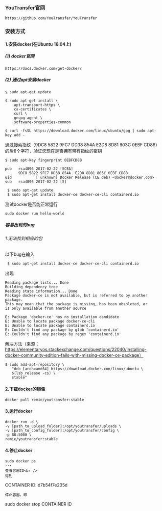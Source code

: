 ### YouTransfer官网
```
https://github.com/YouTransfer/YouTransfer
```
### 安装方式
#### 1.安装docker(在Ubuntu 16.04上)
##### (1) docker官网
```
https://docs.docker.com/get-docker/
```
##### (2) 通过apt安装docker
```
$ sudo apt-get update

$ sudo apt-get install \
    apt-transport-https \
    ca-certificates \
    curl \
    gnupg-agent \
    software-properties-common
```

```
$ curl -fsSL https://download.docker.com/linux/ubuntu/gpg | sudo apt-key add -
```
通过搜索指纹（9DC8 5822 9FC7 DD38 854A  E2D8 8D81 803C 0EBF CD88）的后8个字符，验证您现在是否拥有带有指纹的密钥 
```
$ sudo apt-key fingerprint 0EBFCD88

pub   rsa4096 2017-02-22 [SCEA]
      9DC8 5822 9FC7 DD38 854A  E2D8 8D81 803C 0EBF CD88
uid           [ unknown] Docker Release (CE deb) <docker@docker.com>
sub   rsa4096 2017-02-22 [S]
```
```
 $ sudo apt-get update
 $ sudo apt-get install docker-ce docker-ce-cli containerd.io
```
测试docker是否能正常运行
```
sudo docker run hello-world
```
##### 容易出现的bug
###### 1.无法找到相应的包
以下bug在输入
```
 $ sudo apt-get install docker-ce docker-ce-cli containerd.io
```
出现
```
Reading package lists... Done
Building dependency tree       
Reading state information... Done
Package docker-ce is not available, but is referred to by another package.
This may mean that the package is missing, has been obsoleted, or
is only available from another source

E: Package 'docker-ce' has no installation candidate
E: Unable to locate package docker-ce-cli
E: Unable to locate package containerd.io
E: Couldn't find any package by glob 'containerd.io'
E: Couldn't find any package by regex 'containerd.io'
```
解决方法（来源：https://elementaryos.stackexchange.com/questions/22040/installing-docker-community-edition-fails-with-missing-docker-ce-package）
```
$ sudo add-apt-repository \
   "deb [arch=amd64] https://download.docker.com/linux/ubuntu \
   $(lsb_release -cs) \
   stable"
```
#### 2.下载docker的镜像
```
docker pull remie/youtransfer:stable
```
#### 3.运行docker
```
docker run -d \
-v [path_to_upload_folder]:/opt/youtransfer/uploads \
-v [path_to_config_folder]:/opt/youtransfer/config \
-p 80:5000 \
remie/youtransfer:stable
```
#### 4.停止docker
```
sudo docker ps
···
查看容器ID<br />
得到
```
CONTAINER ID: d7b54f7e235d
```
停止容器，即
```
sudo docker stop CONTAINER ID
```

